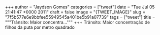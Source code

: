 
+++
author = "Jaydson Gomes"
categories = ["tweet"]
date = "Tue Jul 05 21:41:47 +0000 2011"
draft = false
image = "{TWEET_IMAGE}"
slug = "7f5b577e6e9bbfee55949545a401be5b91a07739"
tags = ["tweet"]
title = """Trânsito: Maior concentra..."""
+++
Trânsito: Maior concentração de filhos da puta por metro quadrado
